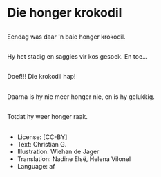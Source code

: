 # Die honger krokodil

##
Eendag was daar 'n baie honger krokodil.

##
Hy het stadig en saggies vir kos gesoek. En toe...

##
Doef!!!  Die krokodil hap!

##
Daarna is hy nie meer honger nie, en is hy gelukkig.

##
Totdat hy weer honger raak.

##
* License: [CC-BY]
* Text: Christian G.
* Illustration: Wiehan de Jager
* Translation: Nadine Elsë, Helena Vilonel
* Language: af
